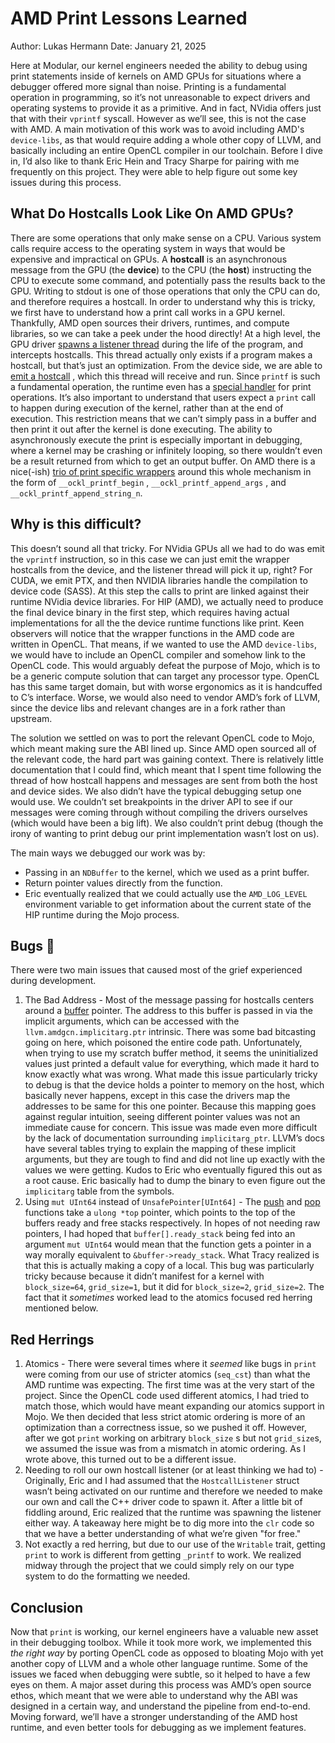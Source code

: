 # AMD Print Lessons Learned

Author: Lukas Hermann
Date: January 21, 2025

Here at Modular, our kernel engineers needed the ability
to debug using print statements inside of kernels
on AMD GPUs for situations where a debugger offered more signal than noise.
Printing is a fundamental operation in programming,
so it’s not unreasonable to expect drivers
and operating systems to provide it as a primitive.
And in fact, NVidia offers just that with their `vprintf` syscall.
However as we’ll see, this is not the case with AMD.
A main motivation of this work was to avoid including AMD's `device-libs`,
as that would require adding a whole other copy of LLVM, and basically
including an entire OpenCL compiler in our toolchain.
Before I dive in,
I’d also like to thank Eric Hein and Tracy Sharpe
for pairing with me frequently on this project.
They were able to help figure out some key issues during this process.

## What Do Hostcalls Look Like On AMD GPUs?

There are some operations that only make sense on a CPU.
Various system calls require access to the operating system
in ways that would be expensive and impractical on GPUs.
A **hostcall** is an asynchronous message from
the GPU (the **device**) to the CPU (the **host**)
instructing the CPU to execute some command,
and potentially pass the results back to the GPU.
Writing to stdout is one of those operations that only the CPU can do,
and therefore requires a hostcall. In order to understand why this is tricky,
we first have to understand how a print call works in a GPU kernel.
Thankfully, AMD open sources their drivers, runtimes, and compute libraries,
so we can take a peek under the hood directly!
At a high level, the GPU driver [spawns a listener thread](https://github.com/ROCm/clr/blob/9d8d35ae4041ef0f37430b1265e0ad60698d5b51/rocclr/device/devhostcall.cpp#L222)
during the life of the program, and intercepts hostcalls.
This thread actually only exists if a program makes a hostcall,
but that’s just an optimization. From the device side, we are able to [emit a hostcall](https://github.com/ROCm/llvm-project/blob/656552edc693e2bb4abc9258399c39d190fce2b3/amd/device-libs/ockl/src/hostcall.cl#L44)
, which this thread will receive and run.
Since `printf` is such a fundamental operation,
the runtime even has a [special handler](https://github.com/ROCm/clr/blob/9d8d35ae4041ef0f37430b1265e0ad60698d5b51/rocclr/device/devhcprintf.cpp#L230)
for print operations.
It’s also important to understand that users expect a `print` call
to happen during execution of the kernel, rather than at the end of execution.
This restriction means that we can’t simply pass in a buffer
and then print it out after the kernel is done executing.
The ability to asynchronously execute the print is especially
important in debugging, where a kernel may be crashing or infinitely looping,
so there wouldn’t even be a result returned from which to get an output buffer.
On AMD there is a nice(-ish) [trio of print specific wrappers](https://github.com/ROCm/llvm-project/blob/656552edc693e2bb4abc9258399c39d190fce2b3/amd/device-libs/ockl/src/services.cl#L367)
around this whole mechanism in the form of
`__ockl_printf_begin` , `__ockl_printf_append_args` ,
and `__ockl_printf_append_string_n`.

## Why is this difficult?

This doesn’t sound all that tricky. For NVidia GPUs all we had to do
was emit the `vprintf` instruction, so in this case we can just emit
the wrapper hostcalls from the device, and the listener thread will pick it up,
right? For CUDA, we emit PTX, and then NVIDIA libraries handle
the compilation to device code (SASS). At this step the calls
to print are linked against their runtime NVidia device libraries.
For HIP (AMD), we actually need to produce the final device binary
in the first step, which requires having actual implementations
for all the the device runtime functions like print.
Keen observers will notice that the wrapper functions in the AMD code
are written in OpenCL.
That means, if we wanted to use the AMD `device-libs`,
we would have to include an OpenCL compiler
and somehow link to the OpenCL code.
This would arguably defeat the purpose of Mojo,
which is to be a generic compute solution that can target any processor type.
OpenCL has this same target domain,
but with worse ergonomics as it is handcuffed to C’s interface.
Worse, we would also need to vendor AMD’s fork of LLVM,
since the device libs and relevant changes are in a fork rather than upstream.

The solution we settled on was to port the relevant OpenCL code to Mojo,
which meant making sure the ABI lined up.
Since AMD open sourced all of the relevant code,
the hard part was gaining context.
There is relatively little documentation that I could find,
which meant that I spent time following the thread of how hostcall
happens and messages are sent from both the host and device sides.
We also didn’t have the typical debugging setup one would use.
We couldn’t set breakpoints in the driver API to see if our messages
were coming through without compiling the drivers ourselves
(which would have been a big lift).
We also couldn’t print debug
(though the irony of wanting to print debug
our print implementation wasn’t lost on us).

The main ways we debugged our work was by:

- Passing in an `NDBuffer` to the kernel, which we used as a print buffer.
- Return pointer values directly from the function.
- Eric eventually realized that we could actually use the `AMD_LOG_LEVEL`
  environment variable to get information about the current state
  of the HIP runtime during the Mojo process.

## Bugs 🐛

There were two main issues that caused most of the grief experienced during development.

1. The Bad Address -
Most of the message passing for hostcalls centers around a [buffer](https://github.com/ROCm/llvm-project/blob/656552edc693e2bb4abc9258399c39d190fce2b3/amd/device-libs/ockl/src/hostcall_impl.cl#L45)
pointer.
The address to this buffer is passed in via the implicit arguments,
which can be accessed with the `llvm.amdgcn.implicitarg.ptr` intrinsic.
There was some bad bitcasting going on here,
which poisoned the entire code path. Unfortunately,
when trying to use my scratch buffer method,
it seems the uninitialized values just printed a default value for everything,
which made it hard to know exactly what was wrong.
What made this issue particularly tricky to debug is that the device
holds a pointer to memory on the host, which basically never happens,
except in this case the drivers map
the addresses to be same for this one pointer.
Because this mapping goes against regular intuition,
seeing different pointer values was not an immediate cause for concern.
This issue was made even more difficult by
the lack of documentation surrounding `implicitarg_ptr`.
LLVM’s docs have several tables trying to explain
the mapping of these implicit arguments,
but they are tough to find and did not line up exactly with
the values we were getting.
Kudos to Eric who eventually figured this out as a root cause.
Eric basically had to dump the binary
to even figure out the `implicitarg` table from the symbols.
2. Using `mut UInt64` instead of `UnsafePointer[UInt64]` -
The [push](https://github.com/ROCm/llvm-project/blob/656552edc693e2bb4abc9258399c39d190fce2b3/amd/device-libs/ockl/src/hostcall_impl.cl#L141)
and [pop](https://github.com/ROCm/llvm-project/blob/656552edc693e2bb4abc9258399c39d190fce2b3/amd/device-libs/ockl/src/hostcall_impl.cl#L100)
functions take a `ulong *top` pointer,
which points to the top of the buffers ready and free stacks respectively.
In hopes of not needing raw pointers,
I had hoped that `buffer[].ready_stack` being fed into an argument `mut UInt64`
would mean that the function gets a pointer in a way
morally equivalent to `&buffer->ready_stack`.
What Tracy realized is that this is actually making a copy of a local.
This bug was particularly tricky because because it didn’t manifest
for a kernel with `block_size=64`, `grid_size=1`,
but it did for `block_size=2`, `grid_size=2`.
The fact that it *sometimes* worked lead to the
atomics focused red herring mentioned below.

## Red Herrings

1. Atomics - There were several times where it *seemed* like bugs in `print`
were coming from our use of stricter atomics (`seq_cst`)
than what the AMD runtime was expecting.
The first time was at the very start of the project.
Since the OpenCL code used different atomics,
I had tried to match those, which would have meant expanding
our atomics support in Mojo.
We then decided that less strict atomic ordering is more of an optimization
than a correctness issue, so we pushed it off.
However, after we got `print` working on arbitrary `block_size` s
but not `grid_size`s, we assumed the issue was from
a mismatch in atomic ordering.
As I wrote above, this turned out to be a different issue.
2. Needing to roll our own hostcall listener (or at least thinking we had to) -
Originally, Eric and I had assumed that the `HostcallListener` struct wasn’t
being activated on our runtime and therefore we needed to make our own and
call the C++ driver code to spawn it. After a little bit of fiddling around,
Eric realized that the runtime was spawning the listener either way.
A takeaway here might be to dig more into the `clr` code
so that we have a better understanding of what we’re given "for free."
3. Not exactly a red herring, but due to our use of the `Writable` trait,
getting `print` to work is different from getting `_printf` to work.
We realized midway through the project that we could simply rely
on our type system to do the formatting we needed.

## Conclusion

Now that `print` is working, our kernel engineers have
a valuable new asset in their debugging toolbox.
While it took more work, we implemented this *the right way*
by porting OpenCL code as opposed to bloating Mojo with
yet another copy of LLVM and a whole other language runtime.
Some of the issues we faced when debugging were subtle,
so it helped to have a few eyes on them.
A major asset during this process was AMD’s open source ethos,
which meant that we were able to understand why the ABI was designed
in a certain way, and understand the pipeline from end-to-end.
Moving forward, we’ll have a stronger understanding of
the AMD host runtime, and even better tools
for debugging as we implement features.
